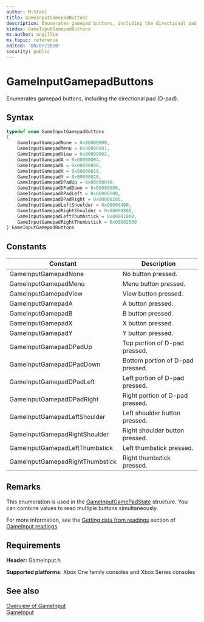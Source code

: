 ```yaml
---
author: M-Stahl
title: GameInputGamepadButtons
description: Enumerates gamepad buttons, including the directional pad (D-pad).
kindex: GameInputGamepadButtons
ms.author: angillie
ms.topic: reference
edited: '08/07/2020'
security: public
---
```


# GameInputGamepadButtons  

Enumerates gamepad buttons, including the directional pad (D-pad).  

<a id="syntaxSection"></a>

## Syntax  
  
```cpp
typedef enum GameInputGamepadButtons  
{  
    GameInputGamepadNone = 0x00000000,  
    GameInputGamepadMenu = 0x00000001,  
    GameInputGamepadView = 0x00000002,  
    GameInputGamepadA = 0x00000004,  
    GameInputGamepadB = 0x00000008,  
    GameInputGamepadX = 0x00000010,  
    GameInputGamepadY = 0x00000020,  
    GameInputGamepadDPadUp = 0x00000040,  
    GameInputGamepadDPadDown = 0x00000080,  
    GameInputGamepadDPadLeft = 0x00000100,  
    GameInputGamepadDPadRight = 0x00000200,  
    GameInputGamepadLeftShoulder = 0x00000400,  
    GameInputGamepadRightShoulder = 0x00000800,  
    GameInputGamepadLeftThumbstick = 0x00001000,  
    GameInputGamepadRightThumbstick = 0x00002000  
} GameInputGamepadButtons  
```  
  
<a id="constantsSection"></a>

## Constants  
  
| Constant | Description |
| --- | --- |
| GameInputGamepadNone | No button pressed. |  
| GameInputGamepadMenu | Menu button pressed. |  
| GameInputGamepadView | View button pressed. |  
| GameInputGamepadA | A button pressed. |  
| GameInputGamepadB | B button pressed. |  
| GameInputGamepadX | X button pressed. |  
| GameInputGamepadY | Y button pressed. |  
| GameInputGamepadDPadUp | Top portion of D-pad pressed. |  
| GameInputGamepadDPadDown | Bottom portion of D-pad pressed. |  
| GameInputGamepadDPadLeft | Left portion of D-pad pressed. |  
| GameInputGamepadDPadRight | Right portion of D-pad pressed. |  
| GameInputGamepadLeftShoulder | Left shoulder button pressed. |  
| GameInputGamepadRightShoulder | Right shoulder button pressed. |  
| GameInputGamepadLeftThumbstick | Left thumbstick pressed. |  
| GameInputGamepadRightThumbstick | Right thumbstick pressed. |  
  
<a id="remarksSection"></a>

## Remarks  
  
This enumeration is used in the [GameInputGamePadState](../structs/gameinputgamepadstate.md) structure. You can combine values to read multiple buttons simultaneously. 

For more information, see the [Getting data from readings](../../../../input/overviews/input-readings.md#gettingStateSection) section of [GameInput readings](../../../../input/overviews/input-readings.md).  
  
<a id="requirementsSection"></a>

## Requirements  
  
**Header:** GameInput.h
  
**Supported platforms:** Xbox One family consoles and Xbox Series consoles  
  
<a id="seealsoSection"></a>

## See also  

[Overview of GameInput](../../../../input/overviews/input-overview.md)  
[GameInput](../gameinput_members.md)  
  